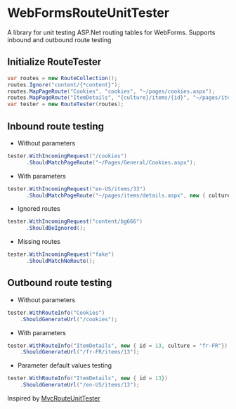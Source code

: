# WebFormsRouteUnitTester
A library for unit testing ASP.Net routing tables for WebForms. 
Supports inbound and outbound route testing

## Initialize RouteTester
```C#
var routes = new RouteCollection();
routes.Ignore("content/{*content}");
routes.MapPageRoute("Cookies", "cookies", "~/pages/cookies.aspx");
routes.MapPageRoute("ItemDetails", "{culture}/items/{id}", "~/pages/items/details.aspx", false, new RouteValueDictionary() { { "culture", "en-US" } });
var tester = new RouteTester(routes);

```

## Inbound route testing

 - Without parameters

```C#
tester.WithIncomingRequest("/cookies")
      .ShouldMatchPageRoute("~/Pages/General/Cookies.aspx");
```
 - With parameters
```C#
tester.WithIncomingRequest("en-US/items/33")
      .ShouldMatchPageRoute("~/pages/items/details.aspx", new { culture = "en-US", id = 33 });
```
- Ignored routes
```C#
tester.WithIncomingRequest("content/bg666")
      .ShouldBeIgnored();
```
- Missing routes
```C#
tester.WithIncomingRequest("fake")
      .ShouldMatchNoRoute();
```

## Outbound route testing
- Without parameters
```C#
tester.WithRouteInfo("Cookies")
    .ShouldGenerateUrl("/cookies");
```
- With parameters
```C#
tester.WithRouteInfo("ItemDetails", new { id = 13, culture = "fr-FR"})
    .ShouldGenerateUrl("/fr-FR/items/13");
```
- Parameter default values testing
```C#
tester.WithRouteInfo("ItemDetails", new { id = 13})
    .ShouldGenerateUrl("/en-US/items/13");
```
Inspired by [MvcRouteUnitTester](http://mvcrouteunittester.codeplex.com/) 